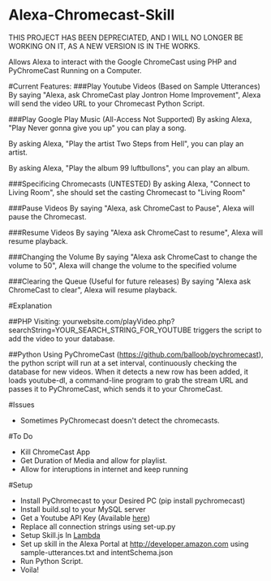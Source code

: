 # Alexa-Chromecast-Skill
THIS PROJECT HAS BEEN DEPRECIATED, AND I WILL NO LONGER BE WORKING ON IT, AS A NEW VERSION IS IN THE WORKS.

Allows Alexa to interact with the Google ChromeCast using PHP and PyChromeCast Running on a Computer.

#Current Features:
###Play Youtube Videos (Based on Sample Utterances)
By saying "Alexa, ask ChromeCast play Jontron Home Improvement", Alexa will send the video URL to your Chromecast Python Script.

###Play Google Play Music (All-Access Not Supported)
By asking Alexa, "Play Never gonna give you up" you can play a song.

By asking Alexa, "Play the artist Two Steps from Hell", you can play an artist.

By asking Alexa, "Play the album 99 luftbullons", you can play an album.

###Specificing Chromecasts (UNTESTED)
By asking Alexa, "Connect to Living Room", she should set the casting Chromecast to "Living Room"

###Pause Videos
By saying "Alexa, ask ChromeCast to Pause", Alexa will pause the Chromecast.

###Resume Videos
By saying "Alexa ask ChromeCast to resume", Alexa will resume playback.

###Changing the Volume
By saying "Alexa ask ChromeCast to change the volume to 50", Alexa will change the volume to the specified volume

###Clearing the Queue (Useful for future releases)
By saying "Alexa ask ChromeCast to clear", Alexa will resume playback.

#Explanation

##PHP
  Visiting: yourwebsite.com/playVideo.php?searchString=YOUR_SEARCH_STRING_FOR_YOUTUBE triggers the script to add the video to your database.

##Python
  Using PyChromeCast (https://github.com/balloob/pychromecast), the python script will run at a set interval, continuously checking the database for new videos. When it detects a new row has been added, it loads youtube-dl, a command-line program to grab the stream URL and passes it to PyChromeCast, which sends it to your ChromeCast.

#Issues
  - Sometimes PyChromecast doesn't detect the chromecasts.

#To Do
  - Kill ChromeCast App
  - Get Duration of Media and allow for playlist.
  - Allow for interuptions in internet and keep running

#Setup
  - Install PyChromecast to your Desired PC (pip install pychromecast)
  - Install build.sql to your MySQL server
  - Get a Youtube API Key (Available [here](https://console.developers.google.com))
  - Replace all connection strings using set-up.py
  - Setup Skill.js In [Lambda](http://aws.amazon.com/)
  - Set up skill in the Alexa Portal at http://developer.amazon.com using sample-utterances.txt and intentSchema.json
  - Run Python Script.
  - Voila!

